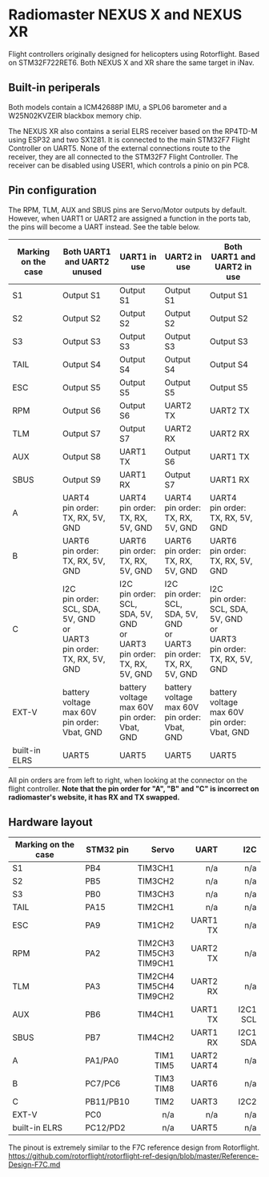 Radiomaster NEXUS X and NEXUS XR
================================

Flight controllers originally designed for helicopters using Rotorflight.
Based on STM32F722RET6. Both NEXUS X and XR share the same target in iNav.

Built-in periperals
-------------------

Both models contain a ICM42688P IMU, a SPL06 barometer and a W25N02KVZEIR blackbox memory chip.

The NEXUS XR also contains a serial ELRS receiver based on the RP4TD-M using ESP32 and two SX1281.
It is connected to the main STM32F7 Flight Controller on UART5.
None of the external connections route to the receiver, they are all connected to the STM32F7 Flight Controller.
The receiver can be disabled using USER1, which controls a pinio on pin PC8.

Pin configuration
-----------------

The RPM, TLM, AUX and SBUS pins are Servo/Motor outputs by default. However, when UART1 or UART2 are assigned a function in the ports tab, the pins will become a UART instead. See the table below.

| Marking on the case | Both UART1 and UART2 unused                                                            | UART1 in use                                                                           | UART2 in use                                                                           | Both UART1 and UART2 in use                                                            |
|---------------------|----------------------------------------------------------------------------------------|----------------------------------------------------------------------------------------|----------------------------------------------------------------------------------------|----------------------------------------------------------------------------------------|
| S1                  | Output S1                                                                              | Output S1                                                                              | Output S1                                                                              | Output S1                                                                              |
| S2                  | Output S2                                                                              | Output S2                                                                              | Output S2                                                                              | Output S2                                                                              |
| S3                  | Output S3                                                                              | Output S3                                                                              | Output S3                                                                              | Output S3                                                                              |
| TAIL                | Output S4                                                                              | Output S4                                                                              | Output S4                                                                              | Output S4                                                                              |
| ESC                 | Output S5                                                                              | Output S5                                                                              | Output S5                                                                              | Output S5                                                                              |
| RPM                 | Output S6                                                                              | Output S6                                                                              | UART2 TX                                                                               | UART2 TX                                                                               |
| TLM                 | Output S7                                                                              | Output S7                                                                              | UART2 RX                                                                               | UART2 RX                                                                               |
| AUX                 | Output S8                                                                              | UART1 TX                                                                               | Output S6                                                                              | UART1 TX                                                                               |
| SBUS                | Output S9                                                                              | UART1 RX                                                                               | Output S7                                                                              | UART1 RX                                                                               |
| A                   | UART4<br>pin order:<br>TX, RX, 5V, GND                                                 | UART4<br>pin order:<br>TX, RX, 5V, GND                                                 | UART4<br>pin order:<br>TX, RX, 5V, GND                                                 | UART4<br>pin order:<br>TX, RX, 5V, GND                                                 |
| B                   | UART6<br>pin order:<br>TX, RX, 5V, GND                                                 | UART6<br>pin order:<br>TX, RX, 5V, GND                                                 | UART6<br>pin order:<br>TX, RX, 5V, GND                                                 | UART6<br>pin order:<br>TX, RX, 5V, GND                                                 |
| C                   | I2C<br>pin order:<br>SCL, SDA, 5V, GND<br>or<br>UART3<br>pin order:<br>TX, RX, 5V, GND | I2C<br>pin order:<br>SCL, SDA, 5V, GND<br>or<br>UART3<br>pin order:<br>TX, RX, 5V, GND | I2C<br>pin order:<br>SCL, SDA, 5V, GND<br>or<br>UART3<br>pin order:<br>TX, RX, 5V, GND | I2C<br>pin order:<br>SCL, SDA, 5V, GND<br>or<br>UART3<br>pin order:<br>TX, RX, 5V, GND |
| EXT-V               | battery voltage<br>max 60V<br>pin order:<br>Vbat, GND                                  | battery voltage<br>max 60V<br>pin order:<br>Vbat, GND                                  | battery voltage<br>max 60V<br>pin order:<br>Vbat, GND                                  | battery voltage<br>max 60V<br>pin order:<br>Vbat, GND                                  |
| built-in ELRS       | UART5                                                                                  | UART5                                                                                  | UART5                                                                                  | UART5                                                                                  |

All pin orders are from left to right, when looking at the connector on the flight controller.
**Note that the pin order for "A", "B" and "C" is incorrect on radiomaster's website, it has RX and TX swapped.**

Hardware layout
---------------


| Marking on the case | STM32 pin |                         Servo |           UART |      I2C |
|---------------------|-----------|------------------------------:|---------------:|---------:|
| S1                  | PB4       |                       TIM3CH1 |            n/a |      n/a |
| S2                  | PB5       |                       TIM3CH2 |            n/a |      n/a |
| S3                  | PB0       |                       TIM3CH3 |            n/a |      n/a |
| TAIL                | PA15      |                       TIM2CH1 |            n/a |      n/a |
| ESC                 | PA9       |                       TIM1CH2 |       UART1 TX |      n/a |
| RPM                 | PA2       | TIM2CH3<br>TIM5CH3<br>TIM9CH1 |       UART2 TX |      n/a |
| TLM                 | PA3       | TIM2CH4<br>TIM5CH4<br>TIM9CH2 |       UART2 RX |      n/a |
| AUX                 | PB6       |                       TIM4CH1 |       UART1 TX | I2C1 SCL |
| SBUS                | PB7       |                       TIM4CH2 |       UART1 RX | I2C1 SDA |
| A                   | PA1/PA0   |                  TIM1<br>TIM5 | UART2<br>UART4 |      n/a |
| B                   | PC7/PC6   |                  TIM3<br>TIM8 |          UART6 |      n/a |
| C                   | PB11/PB10 |                          TIM2 |          UART3 |     I2C2 |
| EXT-V               | PC0       |                           n/a | n/a            | n/a      |
| built-in ELRS       | PC12/PD2  |                           n/a |          UART5 |      n/a |

The pinout is extremely similar to the F7C reference design from Rotorflight.
https://github.com/rotorflight/rotorflight-ref-design/blob/master/Reference-Design-F7C.md